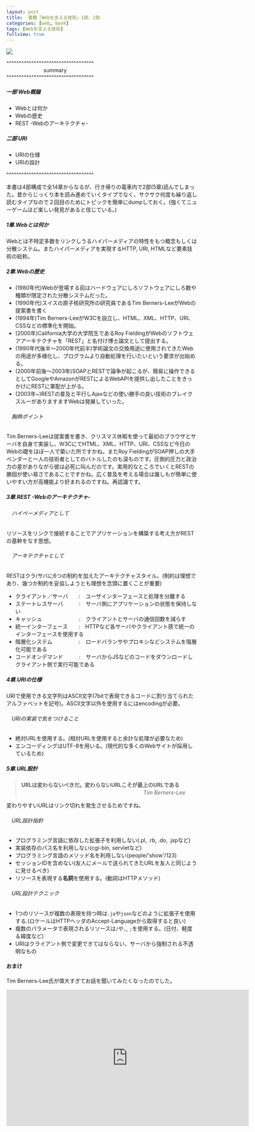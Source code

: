 ```yaml
---
layout: post
title:  書籍「Webを支える技術」1部、2部
categories: [web, book]
tags: [Webを支える技術]
fullview: true
---
```


<a href="http://www.amazon.co.jp/gp/product/4774142042/ref=as_li_qf_sp_asin_il?ie=UTF8&camp=247&creative=1211&creativeASIN=4774142042&linkCode=as2&tag=msmsum-22"><img border="0" src="http://ws-fe.amazon-adsystem.com/widgets/q?_encoding=UTF8&ASIN=4774142042&Format=_SL250_&ID=AsinImage&MarketPlace=JP&ServiceVersion=20070822&WS=1&tag=msmsum-22" ></a><img src="http://ir-jp.amazon-adsystem.com/e/ir?t=msmsum-22&l=as2&o=9&a=4774142042" width="1" height="1" border="0" alt="" style="text-align:left border:none !important; margin:0px !important;" />

^^^^^^^^^^^^^^^^^^^^^^^^^^^^^^^^^^^  
　　　　　　　summary  
^^^^^^^^^^^^^^^^^^^^^^^^^^^^^^^^^^^  

##### 一部 Web概論
 - Webとは何か
 - Webの歴史
 - REST -Webのアーキテクチャ-

##### 二部 URI

 - URIの仕様
 - URIの設計

^^^^^^^^^^^^^^^^^^^^^^^^^^^^^^^^^^^  

本書は4部構成で全14章からなるが、行き帰りの電車内で2部(5章)読んでしまった。昔からじっくり本を読み進めていくタイプでなく、サクサク何度も繰り返し読むタイプなので２回目のためにトピックを簡単にdumpしておく。(強くてニューゲームほど楽しい発見があると信じている。)  

##### 1章.Webとは何か

Webとは不特定多数をリンクしうるハイパーメディアの特性をもつ概念もしくは分散システム。またハイパーメディアを実現するHTTP, URI, HTMLなど要素技術の総称。

##### 2章.Webの歴史

 - (1980年代)Webが登場する前はハードウェアにしろソフトウェアにしろ数や種類が限定された分散システムだった。  
 - (1990年代)スイスの原子核研究所の研究員であるTim Berners-LeeがWebの提案書を書く  
 - (1994年)Tim Berners-LeeがW3Cを設立し、HTML、XML、HTTP、URI、CSSなどの標準化を開始。  
 - (2000年)California大学の大学院生であるRoy FieldingがWebのソフトウェアアーキテクチャを「REST」と名付け博士論文として提出する。  
 - (1990年代後半〜2000年代前半)学術論文の交換用途に使用されてきたWebの用途が多様化し、プログラムより自動処理を行いたいという要求が出始める。  
 - (2000年前後〜2003年)SOAPとRESTで論争が起こるが、簡易に操作できるとしてGoogleやAmazonがRESTによるWebAPIを提供し出したことをきっかけにRESTに軍配が上がる。  
 - (2003年~)RESTの普及と平行しAjaxなどの使い勝手の良い技術のブレイクスルーがありますますWebは発展していった。  

###### 　胸熱ポイント
  Tim Berners-Leeは提案書を書き、クリスマス休暇を使って最初のブラウザとサーバを自身で実装し、W3CにてHTML、XML、HTTP、URI、CSSなど今日のWebの礎をほぼ一人で築いた所ですかね。またRoy FieldingがSOAP押しの大手ベンダーと一人の技術者としてのバトルしたのも涙ものです。圧倒的圧力と政治力の差がありながら彼は必死に叫んだのです。実用的なところでいくとRESTの勝因が使い易さであることですかね。広く普及を考える場合は誰しもが簡単に使いやすい方が高機能より好まれるのですね。再認識です。  

##### 3章.REST -Webのアーキテクチャ-

###### 　ハイペーメディアとして

  リソースをリンクで接続することでアプリケーションを構築する考え方がRESTの基幹をなす思想。  

###### 　アーキテクチャとして

  RESTはクラ/サバに6つの制約を加えたアーキテクチャスタイル。(制約は理想であり、幾つか制約を妥協しようとも理想を念頭に置くことが重要)  

 - クライアント／サーバ　　:　ユーザインターフェースと処理を分離する
 - ステートレスサーバ　　　:　サーバ側にアプリケーションの状態を保持しない
 - キャッシュ　　　　　　　:　クライアントとサーバの通信回数を減らす
 - 統一インターフェース　　:　HTTPなど各サーバやクライアント感で統一のインターフェースを使用する
 - 階層化システム　　　　　:　ロードバランサやプロキシなどシステムを階層化可能である
 - コードオンデマンド　　　:　サーバからJSなどのコードをダウンロードしクライアント側で実行可能である

##### 4章.URIの仕様

 URIで使用できる文字列はASCII文字(7bitで表現できるコードに割り当てられたアルファベットを記号)。ASCII文字以外を使用するにはencodingが必要。  

###### 　URIの実装で気をつけること

 - 絶対URLを使用する。(相対URLを使用すると余計な処理が必要なため)
 - エンコーディングはUTF-8を用いる。(現代的な多くのWebサイトが採用しているため)

##### 5章.URL設計

> **URLは変わらないべきだ。変わらないURLこそが最上のURLである**  
>　　　　　　　　　　　　　　　　　　　　　　　<cite>Tim Berners-Lee</cite>  

変わりやすいURLはリンク切れを発生させるためですね。  

###### 　URL設計指針

 - プログラミング言語に依存した拡張子を利用しない(.pl, .rb, .do, .jspなど)
 - 実装依存のパス名を利用しない(cgi-bin, servletなど)
 - プログラミング言語のメソッド名を利用しない(people/'show'/123)
 - セッションIDを含めない(友人にメールで送られてきたURLを友人と同じように見せるべき)
 - リソースを表現する**名詞**を使用する。(動詞はHTTPメソッド)

###### 　URL設計テクニック

 - 1つのリソースが複数の表現を持つ時は`.ja`や`json`などのように拡張子を使用する.(ロケールはHTTPヘッダのAccept-Languageから取得すると良い)
 - 複数のパラメータで表現されるリソースは`/`や`,`, `;`を使用する。(日付、軽度＆緯度など)
 - URIはクライアント側で変更できてはならない、サーバから強制される不透明なもの

#### おまけ  

Tim Berners-Lee氏が偉大すぎてお話を聞いてみたくなったのでした。

<iframe src="http://embed.ted.com/talks/lang/ja/tim_berners_lee_the_year_open_data_went_worldwide.html" width="640" height="360" frameborder="0" scrolling="no" webkitAllowFullScreen mozallowfullscreen allowFullScreen style="display:block; margin-left:auto; margin-right: auto;" ></iframe>  






